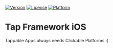 [![Version](https://api.clickntap.com/3.0.0/Tap%20Framework%20iOS.svg)](https://cocoapods.org/pods/tap_framework_ios)
[![License](https://api.clickntap.com/MIT/License.svg)](https://cocoapods.org/pods/tap_framework_ios)
[![Platform](https://api.clickntap.com/Appl%20iOS/Platform.svg)](https://cocoapods.org/pods/tap_framework_ios)

# Tap Framework iOS
Tappable Apps always needs Clickable Platforms :)
